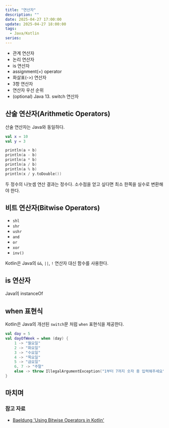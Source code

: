 ```yaml
---
title: "연산자"
description: ""
date: 2025-04-27 17:00:00
update: 2025-04-27 18:00:00
tags:
  - Java/Kotlin
series: 
---
```


- 관계 연산자
- 논리 연산자
- is 연산자
- assignment(=) operator
- 화살표(->) 연산자
- 3항 연산자
- 연산자 우선 순위
- (optional) Java 13. switch 연산자

## 산술 연산자(Arithmetic Operators)

산술 연산자는 Java와 동일하다.

```kotlin
val x = 10
val y = 3

println(a + b)
println(a - b)
println(a * b)
println(a / b)
println(a % b)
println(x / y.toDouble())
```

두 정수의 나눗셈 연산 결과는 정수다. 소수점을 얻고 싶다면 최소 한쪽을 실수로 변환해야 한다.

## 비트 연산자(Bitwise Operators)

- `shl`
- `shr`
- `ushr`
- `and`
- `or`
- `xor`
- `inv()`

Kotlin은 Java의 `&&`, `||`, `!` 연산자 대신 함수를 사용한다.

## is 연산자

Java의 instanceOf

## when 표현식

Kotlin은 Java의 개선된 `switch`문 처럼 `when` 표현식을 제공한다.

```kotlin
val day = 5
val dayOfWeek = when (day) {
    1 -> "월요일"
    2 -> "화요일"
    3 -> "수요일"
    4 -> "목요일"
    5 -> "금요일"
    6, 7 -> "주말"
    else -> throw IllegalArgumentException("1부터 7까지 숫자 중 입력해주세요")
}
```

## 마치며 

### 참고 자료

- [Baeldung 'Using Bitwise Operators in Kotlin'](https://www.baeldung.com/kotlin/bitwise-operators) 

